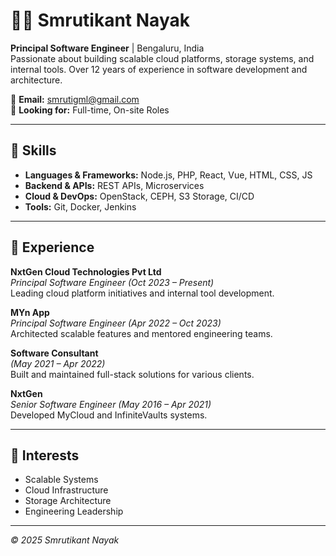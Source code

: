 
# 👨‍💻 Smrutikant Nayak

**Principal Software Engineer** | Bengaluru, India  
Passionate about building scalable cloud platforms, storage systems, and internal tools. Over 12 years of experience in software development and architecture.

📧 **Email:** smrutigml@gmail.com  
💼 **Looking for:** Full-time, On-site Roles

---

## 🔧 Skills

- **Languages & Frameworks:** Node.js, PHP, React, Vue, HTML, CSS, JS
- **Backend & APIs:** REST APIs, Microservices
- **Cloud & DevOps:** OpenStack, CEPH, S3 Storage, CI/CD
- **Tools:** Git, Docker, Jenkins

---

## 🏢 Experience

**NxtGen Cloud Technologies Pvt Ltd**  
*Principal Software Engineer (Oct 2023 – Present)*  
Leading cloud platform initiatives and internal tool development.

**MYn App**  
*Principal Software Engineer (Apr 2022 – Oct 2023)*  
Architected scalable features and mentored engineering teams.

**Software Consultant**  
*(May 2021 – Apr 2022)*  
Built and maintained full-stack solutions for various clients.

**NxtGen**  
*Senior Software Engineer (May 2016 – Apr 2021)*  
Developed MyCloud and InfiniteVaults systems.

---

## 🧠 Interests

- Scalable Systems
- Cloud Infrastructure
- Storage Architecture
- Engineering Leadership

---

*© 2025 Smrutikant Nayak*
